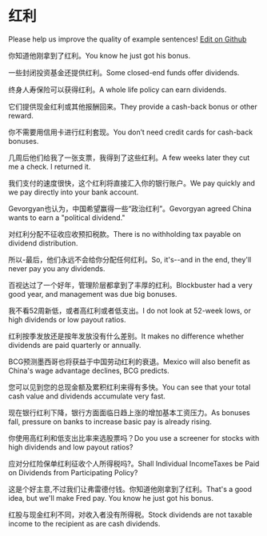 # 红利

Please help us improve the quality of example sentences! [Edit on Github](https://github.com/jiyushe/jiyu-example-sentence-source/blob/main/chinese/hongli.md)

<p><span class="chinese">你知道他刚拿到了红利。</span><span class="english">You know he just got his bonus.</span></p>

<p><span class="chinese">一些封闭投资基金还提供红利。</span><span class="english">Some closed-end funds offer dividends.</span></p>

<p><span class="chinese">终身人寿保险可以获得红利。</span><span class="english">A whole life policy can earn dividends.</span></p>

<p><span class="chinese">它们提供现金红利或其他报酬回来。</span><span class="english">They provide a cash-back bonus or other reward.</span></p>

<p><span class="chinese">你不需要用信用卡进行红利套现。</span><span class="english">You don’t need credit cards for cash-back bonuses.</span></p>

<p><span class="chinese">几周后他们给我了一张支票，我得到了这些红利。</span><span class="english">A few weeks later they cut me a check. I returned it.</span></p>

<p><span class="chinese">我们支付的速度很快，这个红利将直接汇入你的银行账户。</span><span class="english">We pay quickly and we pay directly into your bank account.</span></p>

<p><span class="chinese">Gevorgyan也认为，中国希望赢得一些“政治红利”。</span><span class="english">Gevorgyan agreed China wants to earn a "political dividend."</span></p>

<p><span class="chinese">对红利分配不征收应收预扣税款。</span><span class="english">There is no withholding tax payable on dividend distribution.</span></p>

<p><span class="chinese">所以-最后，他们永远不会给你分配任何红利。</span><span class="english">So, it's--and in the end, they'll never pay you any dividends.</span></p>

<p><span class="chinese">百视达过了一个好年，管理阶层都拿到了丰厚的红利。</span><span class="english">Blockbuster had a very good year, and management was due big bonuses.</span></p>

<p><span class="chinese">我不看52周新低，或者高红利或者低支出。</span><span class="english">I do not look at 52-week lows, or high dividends or low payout ratios.</span></p>

<p><span class="chinese">红利按季发放还是按年发放没有什么差别。</span><span class="english">It makes no difference whether dividends are paid quarterly or annually.</span></p>

<p><span class="chinese">BCG预测墨西哥也将获益于中国劳动红利的衰退。</span><span class="english">Mexico will also benefit as China's wage advantage declines, BCG predicts.</span></p>

<p><span class="chinese">您可以见到您的总现金额及累积红利来得有多快。</span><span class="english">You can see that your total cash value and dividends accumulate very fast.</span></p>

<p><span class="chinese">现在银行红利下降，银行方面面临日趋上涨的增加基本工资压力。</span><span class="english">As bonuses fall, pressure on banks to increase basic pay is already rising.</span></p>

<p><span class="chinese">你使用高红利和低支出比率来选股票吗？</span><span class="english">Do you use a screener for stocks with high dividends and low payout ratios?</span></p>

<p><span class="chinese">应对分红险保单红利征收个人所得税吗?。</span><span class="english">Shall Individual IncomeTaxes be Paid on Dividends from Participating Policy?</span></p>

<p><span class="chinese">这是个好主意,不过我们让弗雷德付钱。你知道他刚拿到了红利。</span><span class="english">That's a good idea, but we'll make Fred pay. You know he just got his bonus.</span></p>

<p><span class="chinese">红股与现金红利不同，对收入者没有所得税。</span><span class="english">Stock dividends are not taxable income to the recipient as are cash dividends.</span></p>

